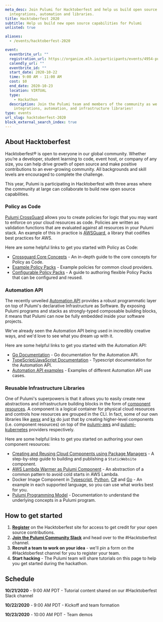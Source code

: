 ```yaml
---
meta_desc: Join Pulumi for Hacktoberfest and help us build open source
  integrations, automation and libraries.
title: Hacktoberfest 2020
subtitle: Help us build new open source capabilities for Pulumi
unlisted: true

aliases:
  - /events/hacktoberfest-2020

event:
  eventbrite_url: ""
  registration_url: https://organize.mlh.io/participants/events/4954-pulumi-hacktoberfest
  calendly_url: ""
  eventbrite_id: ""
  start_date: 2020-10-22
  time: 9:00 AM - 11:00 AM
  cost: $0
  end_date: 2020-10-23
  location: VIRTUAL
  type:
    - Hackathon
  description: Join the Pulumi team and members of the community as we hack new
    integrations, automation, and infrastructure libraries!
type: events
url_slug: hacktoberfest-2020
block_external_search_index: true
---
```

## About Hacktoberfest

Hacktoberfest® is open to everyone in our global community. Whether you’re a developer, student learning to code, event host, or company of any size, you can help drive growth of open source and make positive contributions to an ever-growing community. All backgrounds and skill levels are encouraged to complete the challenge.

This year, Pulumi is participating in Hacktoberfest with three areas where the community at large can collaborate to build new open source capabilities.

### Policy as Code

[Pulumi CrossGuard](https://www.pulumi.com/docs/guides/crossguard/) allows you to create policies for logic that you may want to enforce on your cloud resources as code. Policies are written as validation functions that are evaluated against all resources in your Pulumi stack. An example of this in practice is [AWSGuard](https://github.com/pulumi/pulumi-policy-aws), a library that codifies best practices for AWS.

Here are some helpful links to get you started with Policy as Code:

* [Crossguard Core Concepts](https://www.pulumi.com/docs/guides/crossguard/core-concepts/) - An in-depth guide to the core concepts for Policy as Code.
* [Example Policy Packs](https://github.com/pulumi/examples/tree/master/policy-packs) - Example policies for common cloud providers.
* [Configurable Policy Packs](https://www.pulumi.com/docs/guides/crossguard/configuration/) - A guide to authoring flexible Policy Packs that can be configured and reused.

### Automation API

The recently unveiled [Automation API](https://www.pulumi.com/blog/automation-api/) provides a robust programmatic layer on top of Pulumi's declarative Infrastructure as Software. By exposing Pulumi programs and stacks as strongly-typed composable building blocks, it means that Pulumi can now be fully embedded inside your software projects.

We've already seen the Automation API being used in incredibly creative ways, and we'd love to see what you dream up with it.

Here are some helpful links to get you started with the Automation API:

* [Go Documentation](https://pkg.go.dev/github.com/pulumi/pulumi/sdk/v3/go/auto) - Go documentation for the Automation API.
* [TypeScript/JavaScript Documentation](https://www.pulumi.com/docs/reference/pkg/nodejs/pulumi/pulumi/automation/) - Typescript documentation for the Automation API.
* [Automation API examples](https://github.com/pulumi/automation-api-examples) - Examples of different Automation API use cases.

### Reusable Infrastructure Libraries

One of Pulumi's superpowers is that it allows you to easily create new abstractions and infrastructure building blocks in the form of [component resources](/docs/intro/concepts/resources#components). A component is a logical container for physical cloud resources and controls how resources are grouped in the CLI. In fact, some of our own libraries like [awsx](https://github.com/pulumi/pulumi-awsx) and [kx](https://github.com/pulumi/pulumi-kubernetesx) do just that by creating higher-level components (i.e. component resources) on top of the [pulumi-aws](https://github.com/pulumi/pulumi-aws) and [pulumi-kubernetes](https://github.com/pulumi/pulumi-kubernetes) providers respectively.

Here are some helpful links to get you started on authoring your own component resources:

* [Creating and Reusing Cloud Components using Package Managers](https://www.pulumi.com/docs/tutorials/aws/s3-folder-component/) - A step-by-step guide to building and publishing a `StaticWebsite` component.
* [AWS Lambda Warmer as Pulumi Component](https://mikhail.io/2018/08/aws-lambda-warmer-as-pulumi-component/) - An abstraction of a common pattern to avoid cold starts in AWS Lambda.
* Docker Image Component in [Typescript](https://github.com/pulumi/pulumi-docker/blob/master/sdk/nodejs/image.ts), [Python](https://github.com/pulumi/pulumi-docker/blob/master/sdk/python/pulumi_docker/image.py), [C#](https://github.com/pulumi/pulumi-docker/blob/master/sdk/dotnet/Image.cs) and [Go](https://github.com/pulumi/pulumi-docker/blob/master/sdk/go/docker/image.go) - An example in each supported language, so you can use what works best for you.
* [Pulumi Programming Model](/docs/intro/concepts/resources#components) - Documentation to understand the underlying concepts in a Pulumi program.

## How to get started

1. **[Register](https://hacktoberfest.digitalocean.com)** on the Hacktoberfest site for access to get credit for your open source contributions.
2. **[Join the Pulumi Community Slack](https://slack.pulumi.com)** and head over to the #Hacktoberfest channel.
3. **Recruit a team to work on your idea** - we'll pin a form on the #Hacktoberfest channel for you to register your team.
4. **Start hacking** - The Pulumi team will share tutorials on this page to help you get started during the hackathon.

## Schedule

**10/21/2020** - 9:00 AM PDT - Tutorial content shared on our #Hacktoberfest Slack channel

**10/22/2020** - 9:00 AM PDT - Kickoff and team formation

**10/23/2020** - 10:00 AM PDT - Team demos
